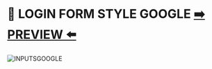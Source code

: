 # :bookmark_tabs: LOGIN FORM STYLE GOOGLE  [:arrow_right: PREVIEW :arrow_left:](https://erik161.github.io/LOGIN-FORM-STYLE-GOOGLE/) 



![INPUTSGOOGLE](https://user-images.githubusercontent.com/26189854/90860530-667ef180-e347-11ea-8173-1c03b9160720.gif)




